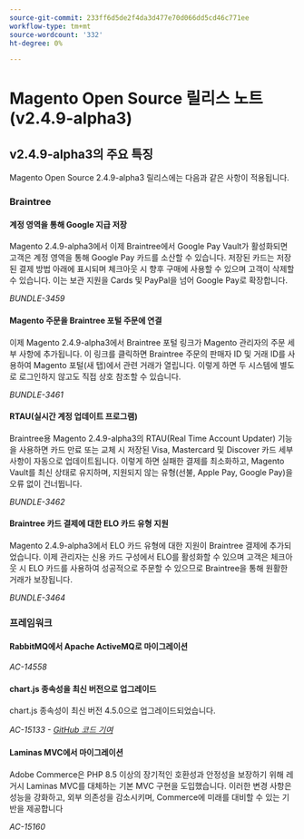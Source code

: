 ```yaml
---
source-git-commit: 233ff6d5de2f4da3d477e70d066dd5cd46c771ee
workflow-type: tm+mt
source-wordcount: '332'
ht-degree: 0%

---
```

# Magento Open Source 릴리스 노트(v2.4.9-alpha3)

## v2.4.9-alpha3의 주요 특징

Magento Open Source 2.4.9-alpha3 릴리스에는 다음과 같은 사항이 적용됩니다.

### Braintree

#### 계정 영역을 통해 Google 지급 저장

Magento 2.4.9-alpha3에서 이제 Braintree에서 Google Pay Vault가 활성화되면 고객은 계정 영역을 통해 Google Pay 카드를 소산할 수 있습니다. 저장된 카드는 저장된 결제 방법 아래에 표시되며 체크아웃 시 향후 구매에 사용할 수 있으며 고객이 삭제할 수 있습니다. 이는 보관 지원을 Cards 및 PayPal을 넘어 Google Pay로 확장합니다.

_BUNDLE-3459_

#### Magento 주문을 Braintree 포털 주문에 연결

이제 Magento 2.4.9-alpha3에서 Braintree 포털 링크가 Magento 관리자의 주문 세부 사항에 추가됩니다. 이 링크를 클릭하면 Braintree 주문의 판매자 ID 및 거래 ID를 사용하여 Magento 포털(새 탭)에서 관련 거래가 열립니다. 이렇게 하면 두 시스템에 별도로 로그인하지 않고도 직접 상호 참조할 수 있습니다.

_BUNDLE-3461_

#### RTAU(실시간 계정 업데이트 프로그램)

Braintree용 Magento 2.4.9-alpha3의 RTAU(Real Time Account Updater) 기능을 사용하면 카드 만료 또는 교체 시 저장된 Visa, Mastercard 및 Discover 카드 세부 사항이 자동으로 업데이트됩니다. 이렇게 하면 실패한 결제를 최소화하고, Magento Vault를 최신 상태로 유지하며, 지원되지 않는 유형(선불, Apple Pay, Google Pay)을 오류 없이 건너뜁니다.

_BUNDLE-3462_

#### Braintree 카드 결제에 대한 ELO 카드 유형 지원

Magento 2.4.9-alpha3에서 ELO 카드 유형에 대한 지원이 Braintree 결제에 추가되었습니다. 이제 관리자는 신용 카드 구성에서 ELO를 활성화할 수 있으며 고객은 체크아웃 시 ELO 카드를 사용하여 성공적으로 주문할 수 있으므로 Braintree을 통해 원활한 거래가 보장됩니다.

_BUNDLE-3464_

### 프레임워크

#### RabbitMQ에서 Apache ActiveMQ로 마이그레이션

_AC-14558_

#### chart.js 종속성을 최신 버전으로 업그레이드

chart.js 종속성이 최신 버전 4.5.0으로 업그레이드되었습니다.

_AC-15133 - [GitHub 코드 기여](https://github.com/magento/magento2/commit/657f983e)_

#### Laminas MVC에서 마이그레이션

Adobe Commerce은 PHP 8.5 이상의 장기적인 호환성과 안정성을 보장하기 위해 레거시 Laminas MVC를 대체하는 기본 MVC 구현을 도입했습니다. 이러한 변경 사항은 성능을 강화하고, 외부 의존성을 감소시키며, Commerce에 미래를 대비할 수 있는 기반을 제공합니다

_AC-15160_
